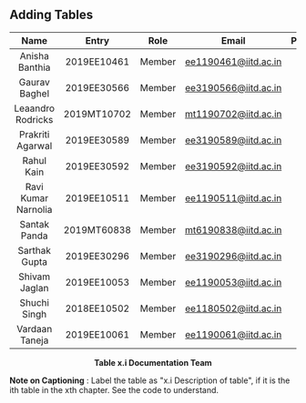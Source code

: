 ## Adding Tables


<div align="center">

| Name         | Entry       | Role            | Email                | Participation |
|:------------:|:-----------:|:---------------:|:--------------------:|:-------------:|
|Anisha Banthia                |2019EE10461   |Member      |ee1190461@iitd.ac.in    |-|
|Gaurav Baghel                 | 2019EE30566  |Member      | ee3190566@iitd.ac.in   |-|
|Leaandro Rodricks             |2019MT10702   |Member      |mt1190702@iitd.ac.in    |-| 
|Prakriti Agarwal              |2019EE30589   |Member      |ee3190589@iitd.ac.in    |-|
|Rahul Kain                    |2019EE30592   |Member      |ee3190592@iitd.ac.in    |-| 
|Ravi Kumar Narnolia           |2019EE10511   |Member      |ee1190511@iitd.ac.in    |-|
|Santak Panda	               |2019MT60838   |Member      |mt6190838@iitd.ac.in    |-|
|Sarthak Gupta	               |2019EE30296   |Member	   |ee3190296@iitd.ac.in    |-|
|Shivam Jaglan                 |2019EE10053   |Member      |ee1190053@iitd.ac.in    |-|
|Shuchi Singh                  |2018EE10502   |Member      |ee1180502@iitd.ac.in    |-|
|Vardaan Taneja	               |2019EE10061   |Member	   |ee1190061@iitd.ac.in    |-|
	
</div>
	

<p align = "center">
<b>Table x.i Documentation Team </b></figcaption>
</p>

**Note on Captioning** : Label the table as "x.i Description of table", if it is the ith table in the xth chapter. See the code to understand.
